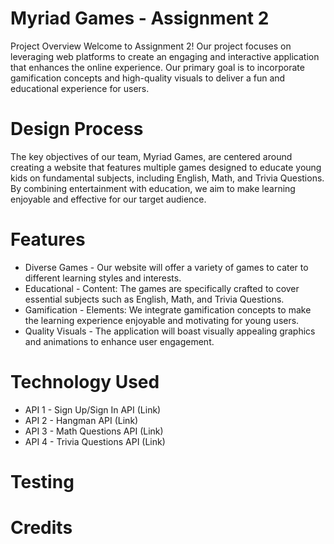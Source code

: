 # Myriad Games - Assignment 2

Project Overview
Welcome to Assignment 2! Our project focuses on leveraging web platforms to create an engaging and interactive application that enhances the online experience. Our primary goal is to incorporate gamification concepts and high-quality visuals to deliver a fun and educational experience for users.

# Design Process

The key objectives of our team, Myriad Games, are centered around creating a website that features multiple games designed to educate young kids on fundamental subjects, including English, Math, and Trivia Questions. By combining entertainment with education, we aim to make learning enjoyable and effective for our target audience.

# Features

- Diverse Games - Our website will offer a variety of games to cater to different learning styles and interests.
- Educational - Content: The games are specifically crafted to cover essential subjects such as English, Math, and Trivia Questions.
- Gamification - Elements: We integrate gamification concepts to make the learning experience enjoyable and motivating for young users.
- Quality Visuals - The application will boast visually appealing graphics and animations to enhance user engagement.

# Technology Used

- API 1 - Sign Up/Sign In API (Link)
- API 2 - Hangman API (Link)
- API 3 - Math Questions API (Link)
- API 4 - Trivia Questions API (Link)

# Testing

# Credits
